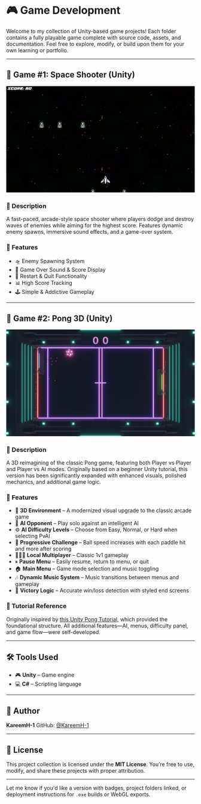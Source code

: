 # 🎮 Game Development

Welcome to my collection of Unity-based game projects! Each folder contains a fully playable game complete with source code, assets, and documentation. Feel free to explore, modify, or build upon them for your own learning or portfolio.

---

## 🌟 Game #1: Space Shooter (Unity)

![Game Screenshot](Unity/SpaceGame/images/Game.png)

### 📌 Description

A fast-paced, arcade-style space shooter where players dodge and destroy waves of enemies while aiming for the highest score. Features dynamic enemy spawns, immersive sound effects, and a game-over system.

### 🚀 Features

* 🛸 Enemy Spawning System
* 🎵 Game Over Sound & Score Display
* 🔁 Restart & Quit Functionality
* 📊 High Score Tracking
* 🕹️ Simple & Addictive Gameplay

---

## 🌟 Game #2: Pong 3D (Unity)

![Game Screenshot](Unity/Pong3D/ScreenShots/Game.png)

### 📌 Description

A 3D reimagining of the classic Pong game, featuring both Player vs Player and Player vs AI modes. Originally based on a beginner Unity tutorial, this version has been significantly expanded with enhanced visuals, polished mechanics, and additional game logic.

### 🚀 Features

* 🧊 **3D Environment** – A modernized visual upgrade to the classic arcade game
* 🤖 **AI Opponent** – Play solo against an intelligent AI
* ⚙️ **AI Difficulty Levels** – Choose from Easy, Normal, or Hard when selecting PvAI
* 🔁 **Progressive Challenge** – Ball speed increases with each paddle hit and more after scoring
* 🧑‍🤝‍🧑 **Local Multiplayer** – Classic 1v1 gameplay
* ⏸ **Pause Menu** – Easily resume, return to menu, or quit
* 🏠 **Main Menu** – Game mode selection and music toggling
* 🎶 **Dynamic Music System** – Music transitions between menus and gameplay
* 🏁 **Victory Logic** – Accurate win/loss detection with styled end screens

### 🎥 Tutorial Reference

Originally inspired by [this Unity Pong Tutorial](https://www.youtube.com/watch?v=b3xgCUlst88), which provided the foundational structure. All additional features—AI, menus, difficulty panel, and game flow—were self-developed.

---

## 🛠 Tools Used

* 🎮 **Unity** – Game engine
* 💻 **C#** – Scripting language

---

## 👤 Author

**KareemH-1**
GitHub: [@KareemH-1](https://github.com/KareemH-1)

---

## 📜 License

This project collection is licensed under the **MIT License**. You’re free to use, modify, and share these projects with proper attribution.

---

Let me know if you'd like a version with badges, project folders linked, or deployment instructions for `.exe` builds or WebGL exports.
